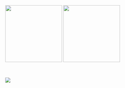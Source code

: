 <div>
  <img height="180em" src="https://github-readme-stats.vercel.app/api?username=WeDias&theme=dracula" />
  <img height="180em" src="https://github-readme-stats.vercel.app/api/top-langs/?username=WeDias&layout=compact&theme=dracula&hide=jupyter%20notebook&langs_count=8" />
</div>

##

<div>
  <br><a href="https://www.linkedin.com/in/wedias/" target="_blank"><img src="https://img.shields.io/badge/LinkedIn-0077B5?style=for-the-badge&logo=linkedin&logoColor=white"  /></a>
</div>

##
